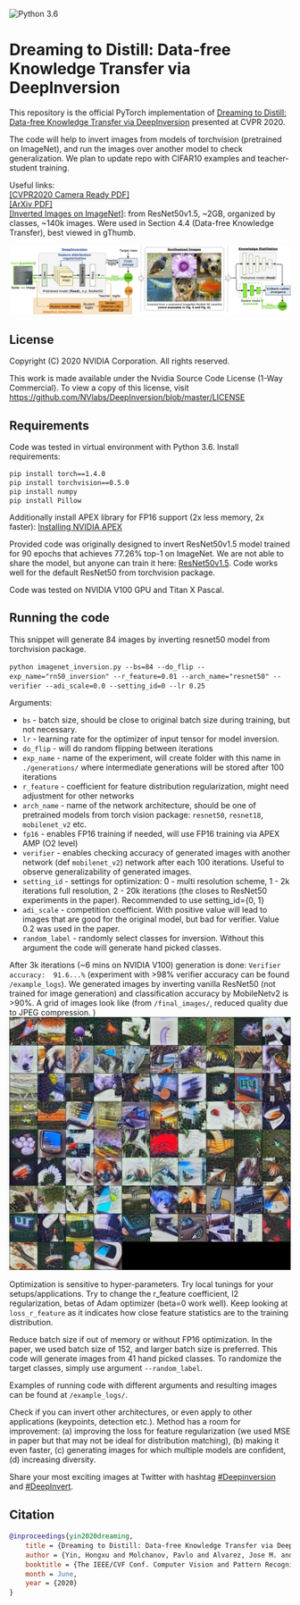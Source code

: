 ![Python 3.6](https://img.shields.io/badge/python-3.6-green.svg)
# Dreaming to Distill: Data-free Knowledge Transfer via DeepInversion

This repository is the official PyTorch implementation of [Dreaming to Distill: Data-free Knowledge Transfer via DeepInversion](https://arxiv.org/abs/1912.08795) presented at CVPR 2020.

The code will help to invert images from models of torchvision (pretrained on ImageNet), and run the images over another model to check generalization. We plan to update repo with CIFAR10 examples and teacher-student training.

Useful links: <br>
[[CVPR2020 Camera Ready PDF]](https://drive.google.com/file/d/1jg4o458y70aCqUPRklMEy6dOGlZ0qMde/view?usp=sharing) <br>
[[ArXiv PDF]](https://arxiv.org/pdf/1912.08795.pdf)<br>
[[Inverted Images on ImageNet]](https://drive.google.com/open?id=1AXCW6_E_Qtr5qyb9jygGaLub13gQo10c): from ResNet50v1.5, ~2GB, organized by classes, ~140k images. Were used in Section 4.4 (Data-free Knowledge Transfer), best viewed in gThumb.

![Teaser](example_logs/teaser.png "Teaser")

## License

Copyright (C) 2020 NVIDIA Corporation. All rights reserved.

This work is made available under the Nvidia Source Code License (1-Way Commercial). To view a copy of this license, visit https://github.com/NVlabs/DeepInversion/blob/master/LICENSE


## Requirements

Code was tested in virtual environment with Python 3.6. Install requirements:

```setup
pip install torch==1.4.0
pip install torchvision==0.5.0
pip install numpy
pip install Pillow
```

Additionally install APEX library for FP16 support (2x less memory, 2x faster): [Installing NVIDIA APEX](https://github.com/NVIDIA/apex#quick-start)

Provided code was originally designed to invert ResNet50v1.5 model trained for 90 epochs that achieves 77.26% top-1 on ImageNet. We are not able to share the model, but anyone can train it here: [ResNet50v1.5](https://github.com/NVIDIA/DeepLearningExamples/tree/master/PyTorch/Classification/ConvNets/resnet50v1.5).
Code works well for the default ResNet50 from torchvision package.

Code was tested on NVIDIA V100 GPU and Titan X Pascal.

## Running the code

This snippet will generate 84 images by inverting resnet50 model from torchvision package.

`python imagenet_inversion.py --bs=84 --do_flip --exp_name="rn50_inversion" --r_feature=0.01 --arch_name="resnet50" --verifier --adi_scale=0.0 --setting_id=0 --lr 0.25`

Arguments:

- `bs` - batch size, should be close to original batch size during training, but not necessary.
- `lr` - learning rate for the optimizer of input tensor for model inversion.
- `do_flip` - will do random flipping between iterations
- `exp_name` - name of the experiment, will create folder with this name in `./generations/` where intermediate generations will be stored after 100 iterations
- `r_feature` - coefficient for feature distribution regularization, might need adjustment for other networks
- `arch_name` - name of the network architecture, should be one of pretrained models from torch vision package: `resnet50`, `resnet18`, `mobilenet_v2` etc.
- `fp16` - enables FP16 training if needed, will use FP16 training via APEX AMP (O2 level)
- `verifier` - enables checking accuracy of generated images with another network (def `mobilenet_v2`) network after each 100 iterations.
Useful to observe generalizability of generated images.
- `setting_id` - settings for optimization: 0 - multi resolution scheme, 1 - 2k iterations full resolution, 2 - 20k iterations (the closes to ResNet50 experiments in the paper). Recommended to use setting_id={0, 1}
- `adi_scale` - competition coefficient. With positive value will lead to images that are good for the original model, but bad for verifier. Value 0.2 was used in the paper.
- `random_label` - randomly select classes for inversion. Without this argument the code will generate hand picked classes.

After 3k iterations (~6 mins on NVIDIA V100) generation is done: `Verifier accuracy:  91.6...%` (experiment with >98% verifier accuracy can be found `/example_logs`). We generated images by inverting vanilla ResNet50 (not trained for image generation) and classification accuracy by MobileNetv2 is >90%. A grid of images look like (from `/final_images/`, reduced quality due to JPEG compression. )
![Generated grid of images](example_logs/fp32_set0_rn50_first_bn_scaled.jpg "ResNet50 Inverted images")

Optimization is sensitive to hyper-parameters. Try local tunings for your setups/applications. Try to change the r_feature coefficient, l2 regularization, betas of Adam optimizer (beta=0 work well). Keep looking at `loss_r_feature` as it indicates how close feature statistics are to the training distribution.

Reduce batch size if out of memory or without FP16 optimization. In the paper, we used batch size of 152, and larger batch size is preferred. This code will generate images from 41 hand picked classes. To randomize the target classes, simply use argument `--random_label`.

Examples of running code with different arguments and resulting images can be found at `/example_logs/`.

Check if you can invert other architectures, or even apply to other applications (keypoints, detection etc.).
Method has a room for improvement:
(a) improving the loss for feature regularization (we used MSE in paper but that may not be ideal for distribution matching),
(b) making it even faster,
(c) generating images for which multiple models are confident,
(d) increasing diversity.

Share your most exciting images at Twitter with hashtag [#Deepinversion](https://twitter.com/hashtag/deepinversion?src=hash) and [#DeepInvert](https://twitter.com/hashtag/DeepInvert?src=hashtag_click).  

## Citation

```bibtex
@inproceedings{yin2020dreaming,
	title = {Dreaming to Distill: Data-free Knowledge Transfer via DeepInversion},
	author = {Yin, Hongxu and Molchanov, Pavlo and Alvarez, Jose M. and Li, Zhizhong and Mallya, Arun and Hoiem, Derek and Jha, Niraj K and Kautz, Jan},
	booktitle = {The IEEE/CVF Conf. Computer Vision and Pattern Recognition (CVPR)},
	month = June,
	year = {2020}
}
```
